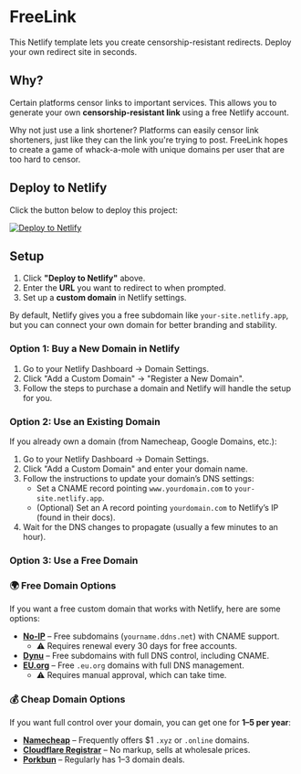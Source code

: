 # FreeLink

This Netlify template lets you create censorship-resistant redirects. Deploy your own redirect site in seconds.

## Why?

Certain platforms censor links to important services. This allows you to generate your own **censorship-resistant link** using a free Netlify account.

Why not just use a link shortener? Platforms can easily censor link shorteners, just like they can the link you're trying to post. FreeLink hopes to create a game of whack-a-mole with unique domains per user that are too hard to censor.

## Deploy to Netlify

Click the button below to deploy this project:

[![Deploy to Netlify](https://www.netlify.com/img/deploy/button.svg)](https://app.netlify.com/start/deploy?repository=https://github.com/kevinl95/FreeLink)

## Setup

1. Click **"Deploy to Netlify"** above.
2. Enter the **URL** you want to redirect to when prompted.
3. Set up a **custom domain** in Netlify settings.

By default, Netlify gives you a free subdomain like `your-site.netlify.app`, but you can connect your own domain for better branding and stability.

### Option 1: Buy a New Domain in Netlify

1. Go to your Netlify Dashboard → Domain Settings.
2. Click "Add a Custom Domain" → "Register a New Domain".
3. Follow the steps to purchase a domain and Netlify will handle the setup for you.

### Option 2: Use an Existing Domain

If you already own a domain (from Namecheap, Google Domains, etc.):

1. Go to your Netlify Dashboard → Domain Settings.
2. Click "Add a Custom Domain" and enter your domain name.
3. Follow the instructions to update your domain’s DNS settings:
    - Set a CNAME record pointing `www.yourdomain.com` to `your-site.netlify.app`.
    - (Optional) Set an A record pointing `yourdomain.com` to Netlify’s IP (found in their docs).
4. Wait for the DNS changes to propagate (usually a few minutes to an hour).

### Option 3: Use a Free Domain

### 🌍 Free Domain Options  
If you want a free custom domain that works with Netlify, here are some options:  

- **[No-IP](https://www.noip.com/)** – Free subdomains (`yourname.ddns.net`) with CNAME support.  
  - ⚠️ Requires renewal every 30 days for free accounts.  
- **[Dynu](https://www.dynu.com/)** – Free subdomains with full DNS control, including CNAME.  
- **[EU.org](https://nic.eu.org/)** – Free `.eu.org` domains with full DNS management.  
  - ⚠️ Requires manual approval, which can take time.  

### 💰 Cheap Domain Options  
If you want full control over your domain, you can get one for **$1–$5 per year**:  

- **[Namecheap](https://www.namecheap.com/)** – Frequently offers $1 `.xyz` or `.online` domains.  
- **[Cloudflare Registrar](https://www.cloudflare.com/products/registrar/)** – No markup, sells at wholesale prices.  
- **[Porkbun](https://porkbun.com/)** – Regularly has $1–$3 domain deals.  

